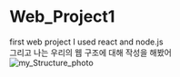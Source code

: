 # Web_Project1
first web project
I used react and node.js<br />
그리고 나는 우리의 웹 구조에 대해 작성을 해봤어
<br />
![my_Structure_photo](https://user-images.githubusercontent.com/65661921/222187416-7c543f03-d9bb-4cff-aee7-a35d91220dfc.png)
